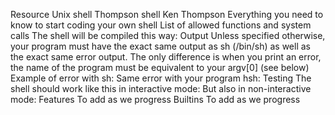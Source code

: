 Resource
Unix shell
Thompson shell
Ken Thompson
Everything you need to know to start coding your own shell
List of allowed functions and system calls
The shell will be compiled this way:
Output
Unless specified otherwise, your program must have the exact same output as sh (/bin/sh) as well as the exact same error output.
The only difference is when you print an error, the name of the program must be equivalent to your argv[0] (see below)
Example of error with sh:
Same error with your program hsh:
Testing
The shell should work like this in interactive mode:
But also in non-interactive mode:
Features
To add as we progress
Builtins
To add as we progress
